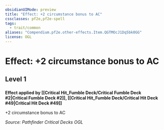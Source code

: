 ```yaml
---
obsidianUIMode: preview
title: "Effect: +2 circumstance bonus to AC"
cssclasses: pf2e,pf2e-spell
tags:
  - trait/common
aliases: "Compendium.pf2e.other-effects.Item.QGTMOcJ1Dq5bk0GG"
license: OGL
---
```

# Effect: +2 circumstance bonus to AC
## Level 1
### 






**Effect applied by [[Critical Hit_Fumble Deck/Critical Fumble Deck #2|Critical Fumble Deck #2]], [[Critical Hit_Fumble Deck/Critical Hit Deck #49|Critical Hit Deck #49]]**

+2 circumstance bonus to AC

*Source: Pathfinder Critical Decks*
*OGL*